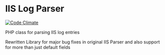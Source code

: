# IIS Log Parser #

[![Code Climate](https://codeclimate.com/github/garethellis36/IIS-Log-Parser/badges/gpa.svg)](https://codeclimate.com/github/garethellis36/IIS-Log-Parser)

PHP class for parsing IIS log entries

Rewritten Library for major bug fixes in original IIS Parser and also support for more than just default fields
